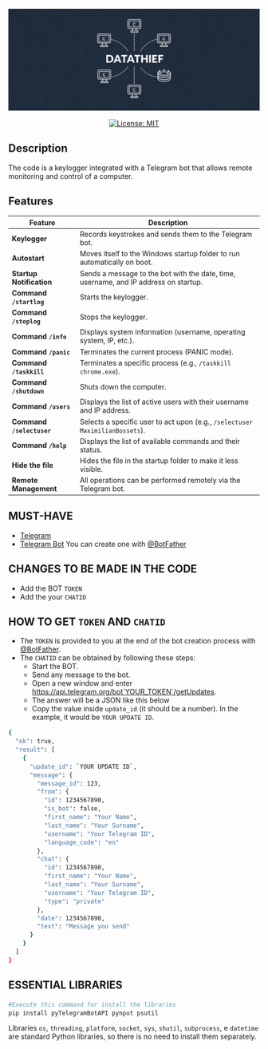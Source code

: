 ![Alt text](https://github.com/oTSTo/DataThief/blob/2356ca995eea0228b924623e2e7478b9460bdb2d/DataThiefLogo.png)
<p align="center">
  <a href="https://opensource.org/licenses/MIT">
    <img src="https://img.shields.io/badge/License-MIT-blue.svg" alt="License: MIT">
  </a>
</p>

## Description
The code is a keylogger integrated with a Telegram bot that allows remote monitoring and control of a computer.
## Features
| **Feature**                  | **Description**                                                                 |
|------------------------------|---------------------------------------------------------------------------------|
| **Keylogger**                | Records keystrokes and sends them to the Telegram bot.                          |
| **Autostart**                | Moves itself to the Windows startup folder to run automatically on boot.        |
| **Startup Notification**     | Sends a message to the bot with the date, time, username, and IP address on startup. |
| **Command `/startlog`**      | Starts the keylogger.                                                           |
| **Command `/stoplog`**       | Stops the keylogger.                                                            |
| **Command `/info`**          | Displays system information (username, operating system, IP, etc.).             |
| **Command `/panic`**         | Terminates the current process (PANIC mode).                                    |
| **Command `/taskkill`**      | Terminates a specific process (e.g., `/taskkill chrome.exe`).                   |
| **Command `/shutdown`**      | Shuts down the computer.                                                        |
| **Command `/users`**         | Displays the list of active users with their username and IP address.           |
| **Command `/selectuser`**    | Selects a specific user to act upon (e.g., `/selectuser MaximilianBossets`).           |
| **Command `/help`**          | Displays the list of available commands and their status.                       |
| **Hide the file**            | Hides the file in the startup folder to make it less visible.                   |
| **Remote Management**        | All operations can be performed remotely via the Telegram bot.                  |
## MUST-HAVE
- [Telegram](https://telegram.org/)
- [Telegram Bot](https://telegram.me/BotFather) You can create one with [@BotFather](https://telegram.me/BotFather)

## CHANGES TO BE MADE IN THE CODE
- Add the BOT `TOKEN`
- Add the your `CHATID`
## HOW TO GET `TOKEN` AND `CHATID`
- The `TOKEN` is provided to you at the end of the bot creation process with [@BotFather](https://telegram.me/BotFather). <br>
- The `CHATID` can be obtained by following these steps:
  - Start the BOT.
  - Send any message to the bot.
  - Open a new window and enter https://api.telegram.org/bot`YOUR_TOKEN`/getUpdates.
  - The answer will be a JSON like this below
  - Copy the value inside `update_id` (it should be a number). In the example, it would be `YOUR UPDATE ID`.
```sh
{
  "ok": true,
  "result": [
    {
      "update_id": `YOUR UPDATE ID`,
      "message": {
        "message_id": 123,
        "from": {
          "id": 1234567890,
          "is_bot": false,
          "first_name": "Your Name",
          "last_name": "Your Surname",
          "username": "Your Telegram ID",
          "language_code": "en"
        },
        "chat": {
          "id": 1234567890,
          "first_name": "Your Name",
          "last_name": "Your Surname",
          "username": "Your Telegram ID",
          "type": "private"
        },
        "date": 1234567890,
        "text": "Message you send"
      }
    }
  ]
}
```
## ESSENTIAL LIBRARIES
```sh
#Execute this command for install the libraries
pip install pyTelegramBotAPI pynput psutil

```
Libraries `os`, `threading`, `platform`, `socket`, `sys`, `shutil`, `subprocess`, e `datetime` are standard Python libraries, so there is no need to install them separately.
